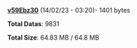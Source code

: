 [**v59Ebz30**](/data/v59Ebz30.txt) (14/02/23 - 03:20)- 1401 bytes

**Total Datas**: 9831

**Total Size**: 64.83 MB / 64.8 MB